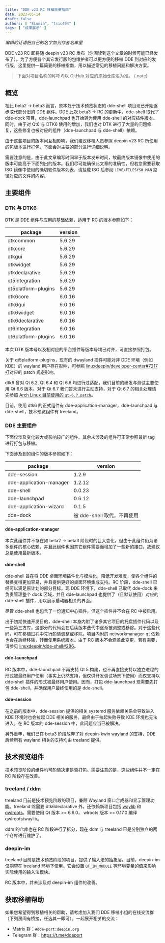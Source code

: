 ```yaml
---
title: "DDE v23 RC 移植简要指南"
date: 2023-05-14
draft: false
authors: [ "BLumia", "tsic404" ]
tags: [ "成果展示" ]
---
```


*编辑的话请把自己的名字加到作者名单里*

DDE v23 RC 即将随 deepin v23 RC 发布（你阅读到这个文章的时候可能已经发布了）。为了方便各个其它发行版的包维护者可以更方便的移植 DDE 到对应的发行版，这里提供一篇简要的移植指南，用以描述常见的移植问题和解决方案。

> 下面对项目名称的称呼均以 GitHub 对应的原始仓库名为准。
{.note}

## 概览

相比 beta2 -> beta3 而言，原本处于技术预览状态的 dde-shell 项目现已开始逐步取代部分旧的 DDE 组件。DDE 此次 beta3 -> RC 的更新中，dde-shell 取代了 dde-dock 项目，dde-launchpad 也开始转为使用 dde-shell 的对应插件版本。同时，由于对 Qt6 与 DTK6 使用的增加，我们也对 DTK 进行了大量的问题修复，这些修复也被对应的组件（dde-launchpad 与 dde-shell）依赖。

由于这些项目的版本间互相影响，我们建议移植人员参照 deepin v23 RC 所使用的包版本进行打包，下面会对主要的部分进行详细说明。

需要注意的是，由于此文章编写时间早于版本发布时间，故最终版本镜像中使用的版本可能高于下面列出的版本。我们尽可能确保此文章的准确性，但若您需要获取 ISO 镜像中使用的确切软件版本列表，请挂载 ISO 后参阅 `LIVE/FILESYS0.MAN` 路径对应的文件的内容。

## 主要组件

### DTK 与 DTK6

DTK 是 DDE 组件与应用的基础依赖，适用于 RC 的版本参照如下：

package         | version
----------------|--------
dtkcommon       | 5.6.29
dtkcore         | 5.6.29
dtkgui          | 5.6.29
dtkwidget       | 5.6.29
dtkdeclarative  | 5.6.29
qt5integration  | 5.6.29
qt5platform-plugins | 5.6.29
dtk6core        | 6.0.16
dtk6gui         | 6.0.16
dtk6widget      | 6.0.16
dtk6declarative | 6.0.16
qt6integration  | 6.0.16
qt6platform-plugins | 6.0.16

本次 DTK 版本号以及相对应的平台插件等版本号均已对齐，可直接参照打包。

关于 qt5platform-plugins，现有的 dwayland 插件可能对非 DDE 环境（例如 KDE）的 wayland 用户存在影响，可参照 [linuxdeepin/developer-center#7217](https://github.com/linuxdeepin/developer-center/issues/7217) 打对应的 patch 规避影响。

dtk6 曾对 Qt 6.2, Qt 6.4 和 Qt 6.6 均进行过适配，我们目前的研发与测试主要使用 Qt 6.6 版本。对于 Qt 6.7 我们暂未进行主动支持，对于 Qt 6.7 的相关处理请先参照 [Arch Linux 目前使用的 `qt-6.7.patch`](https://gitlab.archlinux.org/archlinux/packaging/packages/deepin-qt6platform-plugins/-/blob/9b6252bc386659bf7f586578dea394be6ff40462/qt-6.7.patch)。

目前，使用 dtk6 的正式组件有 dde-application-manager，dde-launchpad 与 dde-shell，技术预览组件有 treeland。

### DDE 主要组件

下面仅涉及变化较大或影响较广的组件。其余未涉及的组件可正常参照最新 tag 进行打包与移植。

下面涉及到的组件的版本参照如下：

package        | version
---------------|--------
dde-session    | 1.2.9
dde-application-manager | 1.2.12
dde-shell      | 0.0.23
dde-launchpad  | 0.6.12
dde-application-wizard | 0.1.5
dde-dock       | 被 dde-shell 取代，不再使用

#### dde-application-manager

本次此组件并不存在如 beta2 -> beta3 阶段时的巨大变化，但由于此组件仍为诸多组件的核心依赖，并且此组件也因其它组件需要而增加了一些新的接口，故建议总是使用最新版本。

#### dde-shell

dde-shell 旨在将 DDE 桌面环境插件化与模块化，降低开发难度，使各个组件的替换变得更加容易，并且提供更好的桌面环境集成支持。RC 阶段，dde-shell 已经可以满足原计划的部分目标。现 DDE 环境下，dde-shell 已取代 dde-dock 来负责管理整个 dock 区域，并且 dde-launchpad 也提供了（且默认使用）对应的 dde-shell 插件，用以展示启动器相关的界面。

尽管 dde-shell 也包含了一份通知中心插件，但这个插件并不会在 RC 中被启用。

出于初期快速开发目的，dde-shell 本身内附了诸多其它项目的托盘插件代码以及一些第三方库，这部分的代码会在后续版本迭代中逐渐被调整或移除。对于这些代码，可在移植过程中先行酌情调整或移除。项目内附的 networkmanager-qt 依赖也会在后续移除，转而使用系统版本。由于 RC 版本不会涵盖此变更，若有需要，请参见 [linuxdeepin/dde-shell#286](https://github.com/linuxdeepin/dde-shell/pull/286)。

#### dde-launchpad

RC 版本中，dde-launchpad 不再支持 Qt 5 构建，也不再直接支持以独立进程的形式被最终用户使用（事实上仍然支持，但仅供开发调试场景下使用）而仅支持以 dde-shell 插件的形式被最终用户使用。因而，打包 dde-launchpad 现需要先打包 dde-shell，并确保用户最终使用的是 dde-shell。

#### dde-session

在之前的版本中，dde-session 提供的相关 systemd 服务依赖关系会导致进入 KDE 环境时也会拉起 DDE 相关的服务，最终由于拉起失败导致 KDE 环境也无法进入。在 RC 版本的 dde-session 中，此问题应当已被解决。

另外重申，我们已在 beta3 阶段放弃了对 deepin-kwin wayland 的支持，DDE 后续所有 wayland 相关的支持均由 treeland 提供。

## 技术预览组件

技术预览阶段的组件均可酌情决定是否打包。需要注意的是，这些组件并不一定在 RC 阶段存在改善。

### treeland / ddm

treeland 目前是技术预览阶段的项目，兼顾 Wayland 窗口合成器和显示管理功能。treeland 除需要 dtk6declarative 外，还依赖新项目包括 [waylib](https://github.com/vioken/waylib) 和 [qwlroots](https://github.com/vioken/qwlroots)。需要使用 Qt 版本 >= 6.6.0， wlroots 版本 >= 0.17.0 编译 qwlroots/waylib。

ddm 的仓库也在 RC 阶段进行了拆分，现在 ddm 与 treeland 已是分别独立的两个仓库进行维护了。

### deepin-im

treeland 目前是技术预览阶段的项目，提供了输入法的抽象层。目前，deepin-im 仅期望在 treeland 环境下使用。它会设置 `QT_IM_MODULE` 等环境变量的值来影响实际使用的输入法模块。

RC 版本中，并未涉及对 deepin-im 组件的改善。

## 获取移植帮助

如果您希望得到移植相关的帮助，请考虑加入我们 DDE 移植小组的在线交流群（下列房间有桥接，任选其一即可），一起展开相关的交流：

- Matrix 群：`#dde-port:deepin.org`
- Telegram 群：<https://t.me/ddeport>

